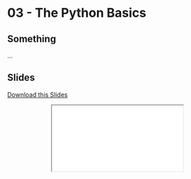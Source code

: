 # 03 - <i class="fab fa-python"></i> The Python Basics

## Something

...

## Slides

<a
    class="custom-button custom-download-button" href="../../pdfs/03_python_basics/templates.pdf" download> <i class="fas fa-download"></i> Download this Slides
</a>

<div align="center">
  <iframe class="custom-pdf-frame" src="../../pdfs/03_python_basics/templates.pdf"> </iframe>
</div>
